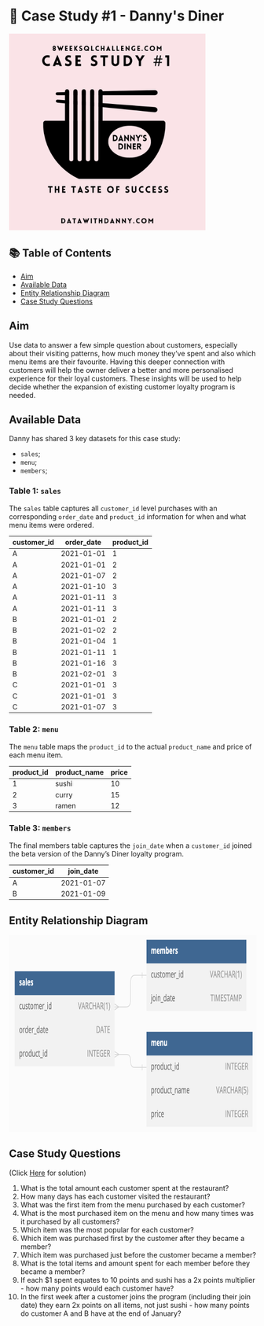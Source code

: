 # 🍣 Case Study #1 - Danny's Diner 
<img src = "https://github.com/Antonio417/Data_Analyst_Portfolio/blob/main/SQL/Danny's-Diner/1.png" width="400" height="400" />

## 📚 Table of Contents
- [Aim](#aim)
- [Available Data](#available-data)
- [Entity Relationship Diagram](#entity-relationship-diagram)
- [Case Study Questions](#case-study-questions)


## Aim
Use data to answer a few simple question about customers, especially about their visiting patterns, how much money they’ve spent and also which menu items are their favourite. Having this deeper connection with customers will help the owner deliver a better and more personalised experience for their loyal customers. These insights will be used to help decide whether the expansion of existing customer loyalty program is needed.

## Available Data
Danny has shared 3 key datasets for this case study:
- `sales`;
- `menu`;
- `members`;

### Table 1: `sales`

The `sales` table captures all `customer_id` level purchases with an corresponding `order_date` and `product_id` information for when and what menu items were ordered.

| customer_id | order_date | product_id |
|-------------|------------|------------|
| A           | 2021-01-01 | 1          |
| A           | 2021-01-01 | 2          |
| A           | 2021-01-07 | 2          |
| A           | 2021-01-10 | 3          |
| A           | 2021-01-11 | 3          |
| A           | 2021-01-11 | 3          |
| B           | 2021-01-01 | 2          |
| B           | 2021-01-02 | 2          |
| B           | 2021-01-04 | 1          |
| B           | 2021-01-11 | 1          |
| B           | 2021-01-16 | 3          |
| B           | 2021-02-01 | 3          |
| C           | 2021-01-01 | 3          |
| C           | 2021-01-01 | 3          |
| C           | 2021-01-07 | 3          |

### Table 2: `menu`

The `menu` table maps the `product_id` to the actual `product_name` and price of each menu item.

| product_id | product_name | price |
|------------|--------------|-------|
| 1          | sushi        | 10    |
| 2          | curry        | 15    |
| 3          | ramen        | 12    |

### Table 3: `members`

The final members table captures the `join_date` when a `customer_id` joined the beta version of the Danny’s Diner loyalty program.

| customer_id | join_date  |
|-------------|------------|
| A           | 2021-01-07 |
| B           | 2021-01-09 |

## Entity Relationship Diagram
<img src = "https://github.com/Antonio417/Data_Analyst_Portfolio/blob/main/SQL/Danny's-Diner/ERD.png" width="800" height="400" />


## Case Study Questions 
(Click [Here](https://github.com/Antonio417/Data_Analyst_Portfolio/blob/main/SQL/Danny's-Diner/solution.md) for solution)
1. What is the total amount each customer spent at the restaurant?
2. How many days has each customer visited the restaurant?
3. What was the first item from the menu purchased by each customer?
4. What is the most purchased item on the menu and how many times was it purchased by all customers?
5. Which item was the most popular for each customer?
6. Which item was purchased first by the customer after they became a member?
7. Which item was purchased just before the customer became a member?
8. What is the total items and amount spent for each member before they became a member?
9. If each $1 spent equates to 10 points and sushi has a 2x points multiplier - how many points would each customer have?
10. In the first week after a customer joins the program (including their join date) they earn 2x points on all items, not just sushi - how many points do customer A and B have at the end of January?
